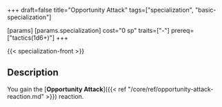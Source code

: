 +++
draft=false
title="Opportunity Attack"
tags=["specialization", "basic-specialization"]

[params]
  [params.specialization]
    cost="0 sp"
    traits=["-"]
    prereq=["tactics(1d6+)"]
+++

{{< specialization-front >}}

## Description

You gain the [**Opportunity Attack**]({{< ref "/core/ref/opportunity-attack-reaction.md" >}}) reaction.

